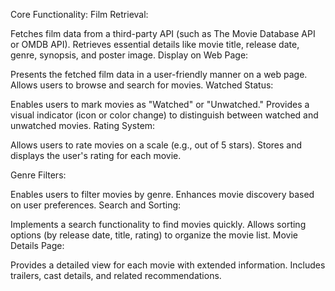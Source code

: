 Core Functionality:
Film Retrieval:

Fetches film data from a third-party API (such as The Movie Database API or OMDB API).
Retrieves essential details like movie title, release date, genre, synopsis, and poster image.
Display on Web Page:

Presents the fetched film data in a user-friendly manner on a web page.
Allows users to browse and search for movies.
Watched Status:

Enables users to mark movies as "Watched" or "Unwatched."
Provides a visual indicator (icon or color change) to distinguish between watched and unwatched movies.
Rating System:

Allows users to rate movies on a scale (e.g., out of 5 stars).
Stores and displays the user's rating for each movie.

Genre Filters:

Enables users to filter movies by genre.
Enhances movie discovery based on user preferences.
Search and Sorting:

Implements a search functionality to find movies quickly.
Allows sorting options (by release date, title, rating) to organize the movie list.
Movie Details Page:

Provides a detailed view for each movie with extended information.
Includes trailers, cast details, and related recommendations.
